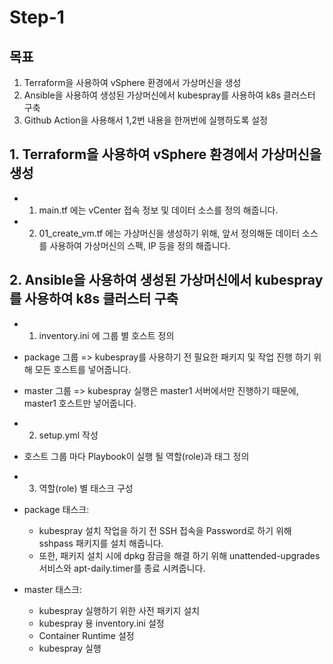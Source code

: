 # Step-1

## 목표 
1. Terraform을 사용하여 vSphere 환경에서 가상머신을 생성
2. Ansible을 사용하여 생성된 가상머신에서 kubespray를 사용하여 k8s 클러스터 구축
3. Github Action을 사용해서 1,2번 내용을 한꺼번에 실행하도록 설정

## 1. Terraform을 사용하여 vSphere 환경에서 가상머신을 생성

* 1. main.tf 에는 vCenter 접속 정보 및 데이터 소스를 정의 해줍니다.
* 2. 01_create_vm.tf 에는 가상머신을 생성하기 위해, 앞서 정의해둔 데이터 소스를 사용하여 가상머신의 스펙, IP 등을 정의 해줍니다.

## 2. Ansible을 사용하여 생성된 가상머신에서 kubespray를 사용하여 k8s 클러스터 구축

* 1. inventory.ini 에 그룹 별 호스트 정의
* package 그룹 => kubespray를 사용하기 전 필요한 패키지 및 작업 진행 하기 위해 모든 호스트를 넣어줍니다.
* master 그룹 => kubespray 실행은 master1 서버에서만 진행하기 때문에, master1 호스트만 넣어줍니다.

* 2. setup.yml 작성
- 호스트 그룹 마다 Playbook이 실행 될 역할(role)과 태그 정의

* 3. 역할(role) 별 태스크 구성
* package 태스크:
    * kubespray 설치 작업을 하기 전 SSH 접속을 Password로 하기 위해 sshpass 패키지를 설치 해줍니다.
    * 또한, 패키지 설치 시에 dpkg 잠금을 해결 하기 위해 unattended-upgrades 서비스와 apt-daily.timer를 종료 시켜줍니다.

* master 태스크:
    * kubespray 실행하기 위한 사전 패키지 설치
    * kubespray 용 inventory.ini 설정
    * Container Runtime 설정
    * kubespray 실행